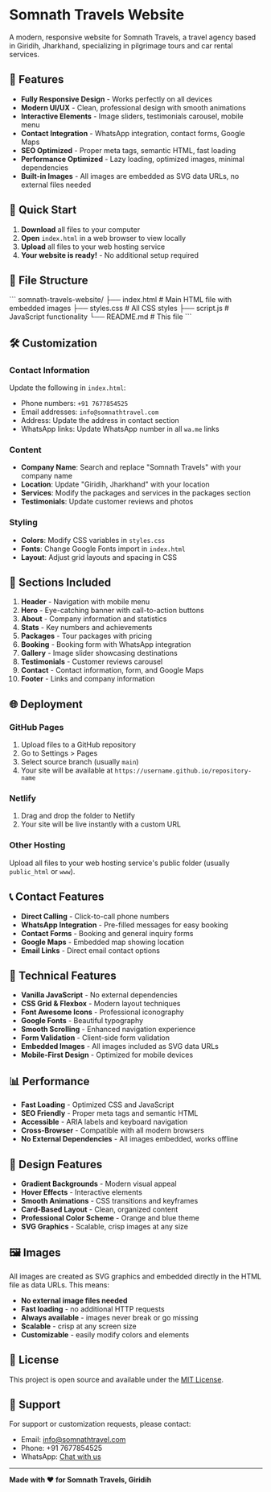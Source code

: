 # Somnath Travels Website

A modern, responsive website for Somnath Travels, a travel agency based in Giridih, Jharkhand, specializing in pilgrimage tours and car rental services.

## 🌟 Features

- **Fully Responsive Design** - Works perfectly on all devices
- **Modern UI/UX** - Clean, professional design with smooth animations
- **Interactive Elements** - Image sliders, testimonials carousel, mobile menu
- **Contact Integration** - WhatsApp integration, contact forms, Google Maps
- **SEO Optimized** - Proper meta tags, semantic HTML, fast loading
- **Performance Optimized** - Lazy loading, optimized images, minimal dependencies
- **Built-in Images** - All images are embedded as SVG data URLs, no external files needed

## 🚀 Quick Start

1. **Download** all files to your computer
2. **Open** `index.html` in a web browser to view locally
3. **Upload** all files to your web hosting service
4. **Your website is ready!** - No additional setup required

## 📁 File Structure

\`\`\`
somnath-travels-website/
├── index.html          # Main HTML file with embedded images
├── styles.css          # All CSS styles
├── script.js           # JavaScript functionality
└── README.md           # This file
\`\`\`

## 🛠️ Customization

### Contact Information
Update the following in `index.html`:
- Phone numbers: `+91 7677854525`
- Email addresses: `info@somnathtravel.com`
- Address: Update the address in contact section
- WhatsApp links: Update WhatsApp number in all `wa.me` links

### Content
- **Company Name**: Search and replace "Somnath Travels" with your company name
- **Location**: Update "Giridih, Jharkhand" with your location
- **Services**: Modify the packages and services in the packages section
- **Testimonials**: Update customer reviews and photos

### Styling
- **Colors**: Modify CSS variables in `styles.css`
- **Fonts**: Change Google Fonts import in `index.html`
- **Layout**: Adjust grid layouts and spacing in CSS

## 📱 Sections Included

1. **Header** - Navigation with mobile menu
2. **Hero** - Eye-catching banner with call-to-action buttons
3. **About** - Company information and statistics
4. **Stats** - Key numbers and achievements
5. **Packages** - Tour packages with pricing
6. **Booking** - Booking form with WhatsApp integration
7. **Gallery** - Image slider showcasing destinations
8. **Testimonials** - Customer reviews carousel
9. **Contact** - Contact information, form, and Google Maps
10. **Footer** - Links and company information

## 🌐 Deployment

### GitHub Pages
1. Upload files to a GitHub repository
2. Go to Settings > Pages
3. Select source branch (usually `main`)
4. Your site will be available at `https://username.github.io/repository-name`

### Netlify
1. Drag and drop the folder to Netlify
2. Your site will be live instantly with a custom URL

### Other Hosting
Upload all files to your web hosting service's public folder (usually `public_html` or `www`).

## 📞 Contact Features

- **Direct Calling** - Click-to-call phone numbers
- **WhatsApp Integration** - Pre-filled messages for easy booking
- **Contact Forms** - Booking and general inquiry forms
- **Google Maps** - Embedded map showing location
- **Email Links** - Direct email contact options

## 🔧 Technical Features

- **Vanilla JavaScript** - No external dependencies
- **CSS Grid & Flexbox** - Modern layout techniques
- **Font Awesome Icons** - Professional iconography
- **Google Fonts** - Beautiful typography
- **Smooth Scrolling** - Enhanced navigation experience
- **Form Validation** - Client-side form validation
- **Embedded Images** - All images included as SVG data URLs
- **Mobile-First Design** - Optimized for mobile devices

## 📊 Performance

- **Fast Loading** - Optimized CSS and JavaScript
- **SEO Friendly** - Proper meta tags and semantic HTML
- **Accessible** - ARIA labels and keyboard navigation
- **Cross-Browser** - Compatible with all modern browsers
- **No External Dependencies** - All images embedded, works offline

## 🎨 Design Features

- **Gradient Backgrounds** - Modern visual appeal
- **Hover Effects** - Interactive elements
- **Smooth Animations** - CSS transitions and keyframes
- **Card-Based Layout** - Clean, organized content
- **Professional Color Scheme** - Orange and blue theme
- **SVG Graphics** - Scalable, crisp images at any size

## 🖼️ Images

All images are created as SVG graphics and embedded directly in the HTML file as data URLs. This means:
- **No external image files needed**
- **Fast loading** - no additional HTTP requests
- **Always available** - images never break or go missing
- **Scalable** - crisp at any screen size
- **Customizable** - easily modify colors and elements

## 📝 License

This project is open source and available under the [MIT License](LICENSE).

## 🤝 Support

For support or customization requests, please contact:
- Email: info@somnathtravel.com
- Phone: +91 7677854525
- WhatsApp: [Chat with us](https://wa.me/917677854525)

---

**Made with ❤️ for Somnath Travels, Giridih**
